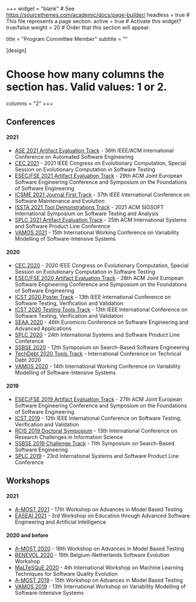+++
widget = "blank"  # See https://sourcethemes.com/academic/docs/page-builder/
headless = true  # This file represents a page section.
active = true  # Activate this widget? true/false
weight = 20  # Order that this section will appear.

title = "Program Committee Member"
subtitle = ""

[design]
  # Choose how many columns the section has. Valid values: 1 or 2.
  columns = "2"
+++

## Conferences

#### 2021

  * [ASE 2021 Artifact Evaluation Track](https://conf.researchr.org/home/ase-2021) - 36th IEEE/ACM International Conference on Automated Software Engineering
  * [CEC 2021](https://cec2021.mini.pw.edu.pl/en) - 2021 IEEE Congress on Evolutionary Computation, Special Session on Evolutionary Computation in Software Testing
  * [ESEC/FSE 2021 Artifact Evaluation Track](https://2021.esec-fse.org) - 29th ACM Joint European Software Engineering Conference and Symposium on the Foundations of Software Engineering
  * [ICSME 2021 Journal First Track](https://icsme2021.github.io/) - 37th IEEE International Conference on Software Maintenance and Evolution
  * [ISSTA 2021 Tool Demonstrations Track](https://conf.researchr.org/home/issta-2021) - 2021 ACM SIGSOFT International Symposium on Software Testing and Analysis
  * [SPLC 2021 Artifact Evaluation Track](http://splc2021.net) - 25th ACM International Systems and Software Product Line Conference
  * [VAMOS 2021](https://vamos2021.fh-krems.ac.at) - 15th International Working Conference on Variability Modelling of Software-Intensive Systems

#### 2020

  * [CEC 2020](http://antares.sip.ucm.es/cec-ecst20) - 2020 IEEE Congress on Evolutionary Computation, Special Session on Evolutionary Computation in Software Testing
  * [ESEC/FSE 2020 Artifact Evaluation Track](https://2020.esec-fse.org) - 28th ACM Joint European Software Engineering Conference and Symposium on the Foundations of Software Engineering
  * [ICST 2020 Poster Track](https://icst2020.info) - 13th IEEE International Conference on Software Testing, Verification and Validation
  * [ICST 2020 Testing Tools Track](https://icst2020.info) - 13th IEEE International Conference on Software Testing, Verification and Validation
  * [SEAA 2020](https://dsd-seaa2020.um.si) - 46th Euromicro Conference on Software Engineering and Advanced Applications
  * [SPLC 2020](http://splc2020.net) - 24th International Systems and Software Product Line Conference
  * [SSBSE 2020](http://ssbse2020.di.uniba.it) - 12th Symposium on Search-Based Software Engineering
  * [TechDebt 2020 Tools Track](https://2020.techdebtconf.org/home) - International Conference on Technical Debt 2020
  * [VAMOS 2020](https://vamos2020.dbse.iti.cs.ovgu.de/) - 14th International Working Conference on Variability Modelling of Software-Intensive Systems

#### 2019

  * [ESEC/FSE 2019 Artifact Evaluation Track](https://esec-fse19.ut.ee) - 27th ACM Joint European Software Engineering Conference and Symposium on the Foundations of Software Engineering
  * [ICST 2019](http://icst2019.xjtu.edu.cn) - 12th IEEE International Conference on Software Testing, Verification and Validation
  * [RCIS 2019 Doctoral Symposium](http://www.rcis-conf.com) - 13th International Conference on Research Challenges in Information Science
  * [SSBSE 2019 Challenge Track](http://ssbse19.mines-albi.fr) - 11th Symposium on Search-Based Software Engineering
  * [SPLC 2019](https://splc2019.net) - 23rd International Systems and Software Product Line Conference


## Workshops

#### 2021

  * [A-MOST 2021](https://icst2021.icmc.usp.br/home/a-most-2021) - 17th Workshop on Advances in Model Based Testing
  * [EASEAI 2021](https://easeai.github.io/) - 3rd Workshop on Education through Advanced Software Engineering and Artificial Intelligence

#### 2020 and before

  * [A-MOST 2020](https://conf.researchr.org/home/a-most-2020) - 16th Workshop on Advances in Model Based Testing
  * [BENEVOL 2020](https://benevol2020.github.io) - 19th Belgium-Netherlands Software Evolution Workshop
  * [MaLTeSQuE 2020](https://maltesque2020.github.io/) - 4th International Workshop on Machine Learning Techniques for Software Quality Evolution
  * [A-MOST 2019](https://amost2019.github.io) - 15th Workshop on Advances in Model Based Testing
  * [VAMOS 2019](https://vamos2019.github.io) - 13th International Workshop on Variability Modelling of Software-Intensive Systems

